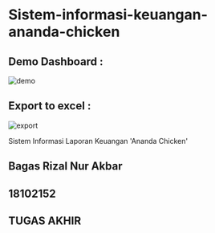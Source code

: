 # Sistem-informasi-keuangan-ananda-chicken

## Demo Dashboard :

![demo](https://user-images.githubusercontent.com/45083824/69827196-e52b8000-1248-11ea-978d-7cd8b2b4a72a.png)

## Export to excel :

![export](https://user-images.githubusercontent.com/45083824/69827193-e492e980-1248-11ea-9f44-9d561db4bb60.png)

Sistem Informasi Laporan Keuangan
'Ananda Chicken'

## Bagas Rizal Nur Akbar
## 18102152
## TUGAS AKHIR

